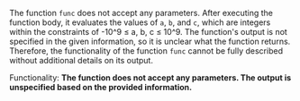 The function `func` does not accept any parameters. After executing the function body, it evaluates the values of `a`, `b`, and `c`, which are integers within the constraints of -10^9 ≤ a, b, c ≤ 10^9. The function's output is not specified in the given information, so it is unclear what the function returns. Therefore, the functionality of the function `func` cannot be fully described without additional details on its output. 

Functionality: **The function does not accept any parameters. The output is unspecified based on the provided information.**